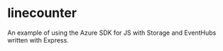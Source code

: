 # linecounter

An example of using the Azure SDK for JS with Storage and EventHubs written with Express.
